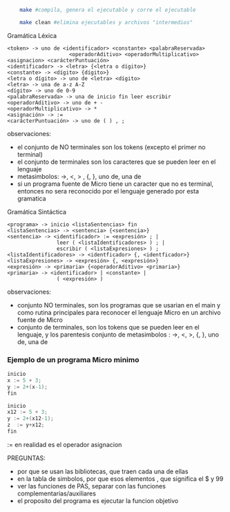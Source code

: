 ```sh
    make #compila, genera el ejecutable y corre el ejecutable 
```
```sh
    make clean #elimina ejecutables y archivos "intermedios" 
```
Gramática Léxica
```
<token> -> uno de <identificador> <constante> <palabraReservada>
                    <operadorAditivo> <operadorMultiplicativo> <asignacion> <carácterPuntuación>
<identificador> -> <letra> {<letra o dígito>}
<constante> -> <dígito> {dígito>}
<letra o dígito> -> uno de <letra> <dígito>
<letra> -> una de a-z A-Z
<dígito> -> uno de 0-9
<palabraReservada> -> una de inicio fin leer escribir
<operadorAditivo> -> uno de + -
<operadorMultiplicativo> -> *
<asignación> -> :=
<carácterPuntuación> -> uno de ( ) , ;
```
observaciones:
- el conjunto de NO terminales son los tokens (excepto el primer no terminal)
- el conjunto de terminales son los caracteres que se pueden leer en el lenguaje
- metasimbolos: ->, <, > , {, }, uno de, una de
- si un programa fuente de Micro tiene un caracter que no es terminal, entonces no sera reconocido por el lenguaje generado por esta gramatica

Gramática Sintáctica
```
<programa> -> inicio <listaSentencias> fin
<listaSentencias> -> <sentencia> {<sentencia>}
<sentencia> -> <identificador> := <expresión> ; |
                leer ( <listaIdentificadores> ) ; |
                escribir ( <listaExpresiones> ) ;
<listaIdentificadores> -> <identficador> {, <identficador>}
<listaExpresiones> -> <expresión> {, <expresión>}
<expresión> -> <primaria> {<operadorAditivo> <primaria>}
<primaria> -> <identificador> | <constante> |
                ( <expresión> )
```

observaciones: 
- conjunto NO terminales, son los programas que se usarian en el main y como rutina principales para  reconocer el lenguaje Micro en un archivo fuente de Micro
- conjunto de terminales, son los tokens que se pueden leer en el lenguaje, y los parentesis
conjunto de metasimbolos : ->, <, >, {, }, uno de, una de

### Ejemplo de un programa Micro minimo
```c
inicio
x := 5 + 3;
y := 2+(x-1);
fin
```
```c
inicio
x12 := 5 + 3;
y := 2+(x12-1);
z  := y+x12;
fin
```
:= en realidad es el operador asignacion




PREGUNTAS:
- por que se usan las bibliotecas, que traen cada una de ellas
- en la tabla de simbolos, por que esos elementos , que significa el $ y 99
-  ver las funciones de PAS, separar con las funciones complementarias/auxiliares
- el proposito del programa es ejecutar la funcion objetivo